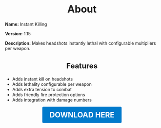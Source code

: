 <h1 style="text-align:center; font-size:2rem; font-weight:bold;">About</h1>

**Name:**
Instant Killing

**Version:**
1.15

**Description:**
Makes headshots instantly lethal with configurable multipliers per weapon.

<h2 style="text-align:center; font-size:1.5rem; font-weight:bold;">Features</h2>

- Adds instant kill on headshots
- Adds lethality configurable per weapon
- Adds extra tension to combat
- Adds friendly fire protection options
- Adds integration with damage numbers





<p align="center"><a href="https://github.com/LiliaFramework/Modules/raw/refs/heads/gh-pages/instakill.zip" style="display:inline-block;padding:12px 24px;font-size:1.5rem;font-weight:bold;text-decoration:none;color:#fff;background-color:var(--md-primary-fg-color,#007acc);border-radius:4px;">DOWNLOAD HERE</a></p>
